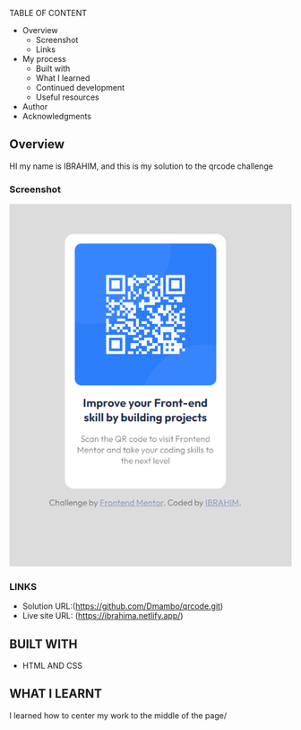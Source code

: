TABLE OF CONTENT

- Overview
  - Screenshot
  - Links
- My process
  - Built with
  - What I learned
  - Continued development
  - Useful resources
- Author
- Acknowledgments


## Overview

HI my name is IBRAHIM, and this is my solution to the qrcode challenge

### Screenshot
 
![](./images/screenshot.PNG)

### LINKS
- Solution URL:(https://github.com/Dmambo/qrcode.git)
- Live site URL: (https://ibrahima.netlify.app/)

## BUILT WITH
- HTML AND CSS

## WHAT I LEARNT
I learned how to  center my work to the middle of the page/
